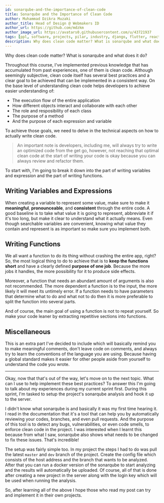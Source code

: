 ```yaml
---
id: sonarqube-and-the-importance-of-clean-code
title: Sonarqube and the Importance of Clean Code
author: Muhammad Dzikra Muzaki
author_title: Head of Design @ Webmakers ID
author_url: https://github.com/mdzkm
author_image_url: https://avatars0.githubusercontent.com/u/43721937
tags: [ppl, software, projects, pilar, industry, django, flutter, react, mobile, sonarqube, clean, code]
description: Why does clean code matter? What is sonarqube and what does it do?
---
```


Why does clean code matter? What is sonarqube and what does it do?

<!--truncate-->

Throughout this course, I've implemented previous knowledge that has accumulated from past experiences, one of them is clean code. Although seemingly subjective, clean code itself has several best practices and a clear goal to be achieved that can be implemented in a consistent way. On the base level of understanding clean code helps developers to achieve easier understanding of:

- The execution flow of the entire application
- How different objects interact and collaborate with each other
- The role and resposibility of each class
- The purpose of a method
- And the purpose of each expression and variable

To achieve those goals, we need to delve in the technical aspects on how to actually write clean code.

> An important note is developers, including me, will always try to write an optimized code from the get go, however, not reaching that optimal clean code at the start of writing your code is okay because you can always review and refactor them.

To start with, I'm going to break it down into the part of writing variables and expression and the part of writing functions.

## Writing Variables and Expressions

When creating a variable to represent some value, make sure to make it **meaningful**, **pronounceable**, and **consistent** through the entire code. A good baseline is to take what value it is going to represent, abbreviate it if it's too long, but make it clear to understand what it actually means. Even though searchable variables are convenient, knowing what value they contain and represent is as important so make sure you implement both.

## Writing Functions

We all want a function to do its thing without crashing the entire app, right? So, the most logical thing to do to achieve that is to **keep the functions short** and have a clearly defined **purpose of one job**. Because the more jobs it handles, the more possibility for it to produce side effects.

Moreover, a function that needs an abundant amount of arguments is also not recommended. The more dependent a function is to the input, the more likely it will meet its untimely error. If a function needs to have parameters that determine what to do and what not to do then it is more preferable to split the function into several parts.

And of course, the main goal of using a function is not to repeat yourself. So make your code leaner by extracting repetitive sections into functions.

## Miscellaneous

This is an extra part I've decided to include which will basically remind you to make meaningful comments, don't leave code on comments, and always try to learn the conventions of the language you are using. Because having a global standard makes it easier for other people aside from yourself to understand the code you wrote.

---

Okay, now that that's out of the way, let's move on to the next topic. What can I use to help implement these best practices? To answer this I'm going to talk about my experiences during my current sprint first. During this sprint, I'm tasked to setup the project's sonarqube analysis and hook it up to the server. 

I didn't know what sonarqube is and basically it was my first time hearing it. I read in the documentation that it's a tool that can help you by automatically reviewing your codes, branches, and even pull requests. And the purpose of this tool is to detect any bugs, vulnerabilities, or even code smells, to enforce clean code in the project. I was interested when I learnt this because from what I saw, sonarqube also shows what needs to be changed to fix these issues. That's incredible!

The setup was fairly simple too. In my project the steps I had to do was pull the latest `master` and `dev` branch of the project. Create the config file which consists of the host address and the branch that wants to be analyzed. After that you can run a docker version of the sonarqube to start analyzing and the results will automatically be uploaded. Of course, all of that is done after creating a new project in the server along with the login key which will be used when running the analysis.

So, after learning all of the above I hope those who read my post can try and implement it in their own projects.
